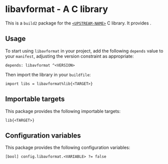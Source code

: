 # libavformat - A C library

This is a `build2` package for the [`<UPSTREAM-NAME>`](https://<UPSTREAM-URL>)
C library. It provides <SUMMARY-OF-FUNCTIONALITY>.


## Usage

To start using `libavformat` in your project, add the following `depends`
value to your `manifest`, adjusting the version constraint as appropriate:

```
depends: libavformat ^<VERSION>
```

Then import the library in your `buildfile`:

```
import libs = libavformat%lib{<TARGET>}
```


## Importable targets

This package provides the following importable targets:

```
lib{<TARGET>}
```

<DESCRIPTION-OF-IMPORTABLE-TARGETS>


## Configuration variables

This package provides the following configuration variables:

```
[bool] config.libavformat.<VARIABLE> ?= false
```

<DESCRIPTION-OF-CONFIG-VARIABLES>
